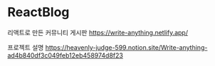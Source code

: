 # ReactBlog
리액트로 만든 커뮤니티 게시판
https://write-anything.netlify.app/

프로젝트 설명
https://heavenly-judge-599.notion.site/Write-anything-ad4b840df3c049feb12eb458974d8f23
